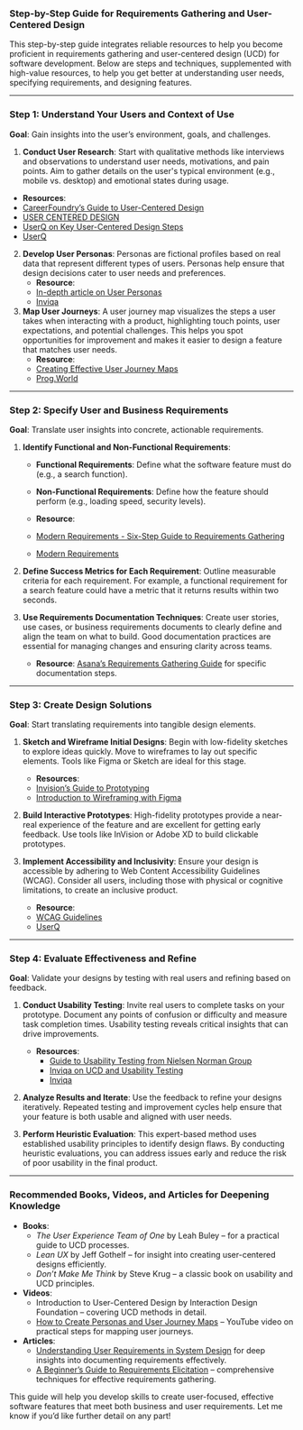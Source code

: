 ### Step-by-Step Guide for Requirements Gathering and User-Centered Design

This step-by-step guide integrates reliable resources to help you become proficient in requirements gathering and user-centered design (UCD) for software development. Below are steps and techniques, supplemented with high-value resources, to help you get better at understanding user needs, specifying requirements, and designing features.

---

### Step 1: Understand Your Users and Context of Use

**Goal**: Gain insights into the user’s environment, goals, and challenges.

1. **Conduct User Research**: Start with qualitative methods like interviews and observations to understand user needs, motivations, and pain points. Aim to gather details on the user's typical environment (e.g., mobile vs. desktop) and emotional states during usage.
   
- **Resources**:
- [CareerFoundry’s Guide to User-Centered Design](https://careerfoundry.com)​   
- [USER CENTERED DESIGN ](https://careerfoundry.com/en/blog/ux-design/user-centered-design-how-to-guide/)
- [UserQ on Key User-Centered Design Steps](https://userq.com)​
- [UserQ](https://userq.com/user-centered-design-essential-steps-methods-amp-examples/)
            
2. **Develop User Personas**: Personas are fictional profiles based on real data that represent different types of users. Personas help ensure that design decisions cater to user needs and preferences.
    - **Resource**:
    - [In-depth article on User Personas](https://www.interaction-design.org)​
    - [Inviqa](https://inviqa.com/blog/user-centred-design-6-popular-ucd-methods)
3. **Map User Journeys**: A user journey map visualizes the steps a user takes when interacting with a product, highlighting touch points, user expectations, and potential challenges. This helps you spot opportunities for improvement and makes it easier to design a feature that matches user needs.
    - **Resource**: 
    - [Creating Effective User Journey Maps](https://prog.world)​
    - [Prog.World](https://prog.world/user-centered-design-ucd-process-the-complete-guide/)

---

### Step 2: Specify User and Business Requirements

**Goal**: Translate user insights into concrete, actionable requirements.
1. **Identify Functional and Non-Functional Requirements**:
	- **Functional Requirements**: Define what the software feature must do (e.g., a search function).
      
    - **Non-Functional Requirements**: Define how the feature should perform (e.g., loading speed, security levels).
       
    - **Resource**:
    - [Modern Requirements - Six-Step Guide to Requirements Gathering](https://modernrequirements.com)​
    - [Modern Requirements](https://www.modernrequirements.com/blogs/requirements-gathering-techniques/)  
2. **Define Success Metrics for Each Requirement**: Outline measurable criteria for each requirement. For example, a functional requirement for a search feature could have a metric that it returns results within two seconds.
 
3. **Use Requirements Documentation Techniques**: Create user stories, use cases, or business requirements documents to clearly define and align the team on what to build. Good documentation practices are essential for managing changes and ensuring clarity across teams.

	- **Resource**: [Asana’s Requirements Gathering Guide](https://asana.com) for specific documentation steps.

---
### Step 3: Create Design Solutions

**Goal**: Start translating requirements into tangible design elements.

1. **Sketch and Wireframe Initial Designs**: Begin with low-fidelity sketches to explore ideas quickly. Move to wireframes to lay out specific elements. Tools like Figma or Sketch are ideal for this stage.
    - **Resources**:
    - [Invision’s Guide to Prototyping](https://invisionapp.com)
    - [Introduction to Wireframing with Figma](https://figma.com)
1. **Build Interactive Prototypes**: High-fidelity prototypes provide a near-real experience of the feature and are excellent for getting early feedback. Use tools like InVision or Adobe XD to build clickable prototypes.

3. **Implement Accessibility and Inclusivity**: Ensure your design is accessible by adhering to Web Content Accessibility Guidelines (WCAG). Consider all users, including those with physical or cognitive limitations, to create an inclusive product.
    
    - **Resource**: 
    - [WCAG Guidelines](https://www.w3.org/WAI/WCAG21/quickref/)​
    - [UserQ](https://userq.com/user-centered-design-essential-steps-methods-amp-examples/)

---

### Step 4: Evaluate Effectiveness and Refine

**Goal**: Validate your designs by testing with real users and refining based on feedback.

1. **Conduct Usability Testing**: Invite real users to complete tasks on your prototype. Document any points of confusion or difficulty and measure task completion times. Usability testing reveals critical insights that can drive improvements.
    
    - **Resources**:
        - [Guide to Usability Testing from Nielsen Norman Group](https://nngroup.com)
        - [Inviqa on UCD and Usability Testing](https://inviqa.com)
        - [Inviqa](https://inviqa.com/blog/user-centred-design-6-popular-ucd-methods)
1. **Analyze Results and Iterate**: Use the feedback to refine your designs iteratively. Repeated testing and improvement cycles help ensure that your feature is both usable and aligned with user needs.

2. **Perform Heuristic Evaluation**: This expert-based method uses established usability principles to identify design flaws. By conducting heuristic evaluations, you can address issues early and reduce the risk of poor usability in the final product.

---
### Recommended Books, Videos, and Articles for Deepening Knowledge

- **Books**:
    - _The User Experience Team of One_ by Leah Buley – for a practical guide to UCD processes.
    - _Lean UX_ by Jeff Gothelf – for insight into creating user-centered designs efficiently.
    - _Don’t Make Me Think_ by Steve Krug – a classic book on usability and UCD principles.
- **Videos**:
    - Introduction to User-Centered Design by Interaction Design Foundation – covering UCD methods in detail.
    - [How to Create Personas and User Journey Maps](https://www.youtube.com/watch?v=Bz60U4eQW9U) – YouTube video on practical steps for mapping user journeys.
- **Articles**:
    - [Understanding User Requirements in System Design](https://reqi.io) for deep insights into documenting requirements effectively.
    - [A Beginner’s Guide to Requirements Elicitation](https://www.productcoalition.com) – comprehensive techniques for effective requirements gathering.

This guide will help you develop skills to create user-focused, effective software features that meet both business and user requirements. Let me know if you’d like further detail on any part!